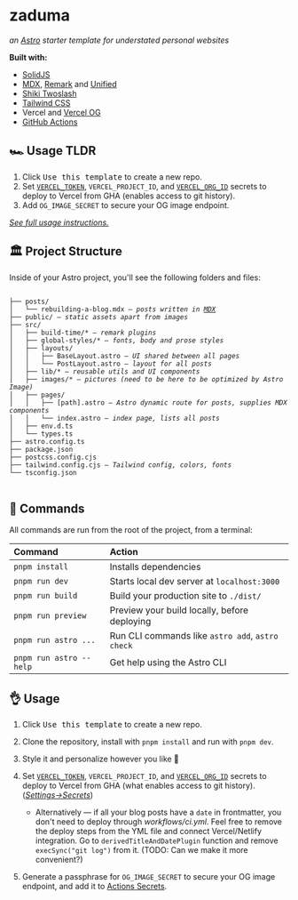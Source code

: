 # zaduma

_an [Astro] starter template for understated personal websites_

**Built with:**

- [SolidJS]
- [MDX], [Remark] and [Unified]
- [Shiki Twoslash][shiki-twoslash]
- [Tailwind CSS][tailwind-css]
- Vercel and [Vercel OG][vercel-og]
- [GitHub Actions][github-actions]

[astro]: https://astro.build/
[solidjs]: https://www.solidjs.com/
[mdx]: https://mdxjs.com/
[remark]: https://github.com/remarkjs/remark
[unified]: https://unifiedjs.com/
[shiki-twoslash]: https://github.com/shikijs/twoslash
[tailwind-css]: https://tailwindcss.com/
[vercel-og]:
  https://vercel.com/blog/introducing-vercel-og-image-generation-fast-dynamic-social-card-images
[github-actions]: https://github.com/features/actions

## 🏎️ Usage TLDR

1. Click <kbd>Use this template</kbd> to create a new repo.
2. Set [`VERCEL_TOKEN`], `VERCEL_PROJECT_ID`, and [`VERCEL_ORG_ID`] secrets to
   deploy to Vercel from GHA (enables access to git history).
3. Add `OG_IMAGE_SECRET` to secure your OG image endpoint.

_[See full usage instructions.](#-usage)_

## 🏛 Project Structure

Inside of your Astro project, you'll see the following folders and files:

<pre>
<code>
├── posts/
│   └── rebuilding-a-blog.mdx — <i>posts written in <a href="https://mdxjs.com/">MDX</a></i>
├── public/ — <i>static assets apart from images</i>
├── src/
│   ├── build-time/* — <i>remark plugins</i>
│   ├── global-styles/* — <i>fonts, body and prose styles</i>
│   ├── layouts/
│   │   ├── BaseLayout.astro — <i>UI shared between all pages</i>
│   │   └── PostLayout.astro — <i>layout for all posts</i>
│   ├── lib/* — <i>reusable utils and UI components</i>
│   ├── images/* — <i>pictures (need to be here to be optimized by Astro Image)</i>
│   ├── pages/
│   │   ├── [path].astro — <i>Astro dynamic route for posts, supplies MDX components</i>
│   │   └── index.astro — <i>index page, lists all posts</i>
│   ├── env.d.ts
│   └── types.ts
├── astro.config.ts
├── package.json
├── postcss.config.cjs
├── tailwind.config.cjs — <i>Tailwind config, colors, fonts</i>
└── tsconfig.json
</code>
</pre>

## 🧞 Commands

All commands are run from the root of the project, from a terminal:

| Command                 | Action                                           |
| :---------------------- | :----------------------------------------------- |
| `pnpm install`          | Installs dependencies                            |
| `pnpm run dev`          | Starts local dev server at `localhost:3000`      |
| `pnpm run build`        | Build your production site to `./dist/`          |
| `pnpm run preview`      | Preview your build locally, before deploying     |
| `pnpm run astro ...`    | Run CLI commands like `astro add`, `astro check` |
| `pnpm run astro --help` | Get help using the Astro CLI                     |

## 👌 Usage

1. Click <kbd>Use this template</kbd> to create a new repo.
2. Clone the repository, install with `pnpm install` and run with `pnpm dev`.
3. Style it and personalize however you like 💅
4. Set [`VERCEL_TOKEN`], `VERCEL_PROJECT_ID`, and [`VERCEL_ORG_ID`] secrets to
   deploy to Vercel from GHA (what enables access to git history).
   ([_Settings→Secrets_](https://github.com/hasparus/zaduma/settings/secrets/actions))

   - Alternatively — if all your blog posts have a `date` in frontmatter, you
     don't need to deploy through _workflows/ci.yml_. Feel free to remove the
     deploy steps from the YML file and connect Vercel/Netlify integration. Go
     to `derivedTitleAndDatePlugin` function and remove `execSync("git log")`
     from it. (TODO: Can we make it more convenient?)

5. Generate a passphrase for `OG_IMAGE_SECRET` to secure your OG image endpoint,
   and add it to
   [Actions Secrets](<(https://github.com/hasparus/zaduma/settings/secrets/actions)>).

[`vercel_token`]: https://vercel.com/account/tokens
[`vercel_org_id`]: https://vercel.com/account#your-id
